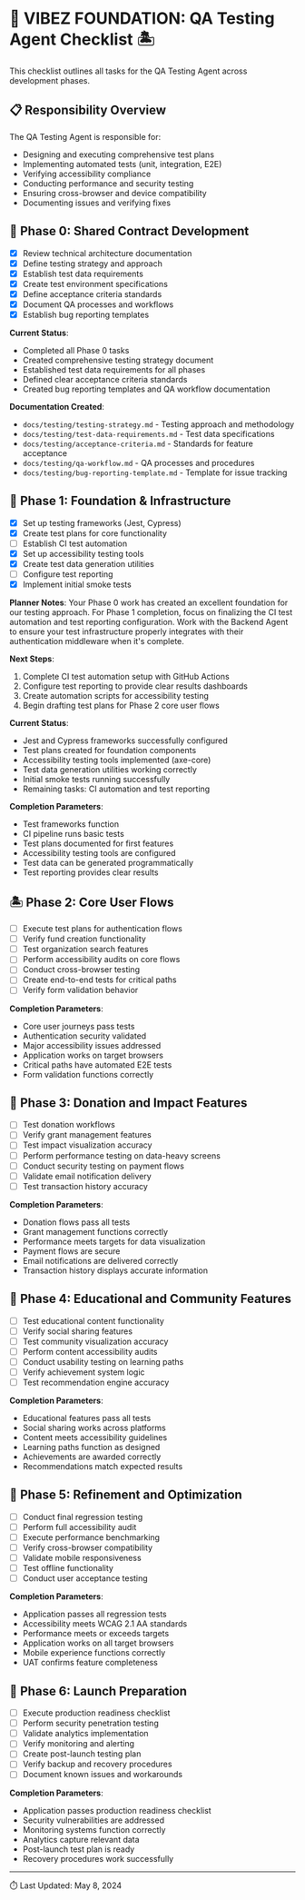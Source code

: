 # 🌴 VIBEZ FOUNDATION: QA Testing Agent Checklist 🏝️

This checklist outlines all tasks for the QA Testing Agent across development phases.

## 📋 Responsibility Overview

The QA Testing Agent is responsible for:
- Designing and executing comprehensive test plans
- Implementing automated tests (unit, integration, E2E)
- Verifying accessibility compliance
- Conducting performance and security testing
- Ensuring cross-browser and device compatibility
- Documenting issues and verifying fixes

## 🔄 Phase 0: Shared Contract Development

- [x] Review technical architecture documentation
- [x] Define testing strategy and approach
- [x] Establish test data requirements
- [x] Create test environment specifications
- [x] Define acceptance criteria standards
- [x] Document QA processes and workflows
- [x] Establish bug reporting templates

**Current Status**:
- Completed all Phase 0 tasks
- Created comprehensive testing strategy document
- Established test data requirements for all phases
- Defined clear acceptance criteria standards
- Created bug reporting templates and QA workflow documentation

**Documentation Created**:
- `docs/testing/testing-strategy.md` - Testing approach and methodology
- `docs/testing/test-data-requirements.md` - Test data specifications
- `docs/testing/acceptance-criteria.md` - Standards for feature acceptance
- `docs/testing/qa-workflow.md` - QA processes and procedures
- `docs/testing/bug-reporting-template.md` - Template for issue tracking

## 🌊 Phase 1: Foundation & Infrastructure

- [x] Set up testing frameworks (Jest, Cypress)
- [x] Create test plans for core functionality
- [ ] Establish CI test automation
- [x] Set up accessibility testing tools
- [x] Create test data generation utilities
- [ ] Configure test reporting
- [x] Implement initial smoke tests

**Planner Notes**:
Your Phase 0 work has created an excellent foundation for our testing approach. For Phase 1 completion, focus on finalizing the CI test automation and test reporting configuration. Work with the Backend Agent to ensure your test infrastructure properly integrates with their authentication middleware when it's complete.

**Next Steps**:
1. Complete CI test automation setup with GitHub Actions
2. Configure test reporting to provide clear results dashboards
3. Create automation scripts for accessibility testing
4. Begin drafting test plans for Phase 2 core user flows

**Current Status**:
- Jest and Cypress frameworks successfully configured
- Test plans created for foundation components
- Accessibility testing tools implemented (axe-core)
- Test data generation utilities working correctly
- Initial smoke tests running successfully
- Remaining tasks: CI automation and test reporting

**Completion Parameters**: 
- Test frameworks function
- CI pipeline runs basic tests
- Test plans documented for first features
- Accessibility testing tools are configured
- Test data can be generated programmatically
- Test reporting provides clear results

## 🏝️ Phase 2: Core User Flows

- [ ] Execute test plans for authentication flows
- [ ] Verify fund creation functionality
- [ ] Test organization search features
- [ ] Perform accessibility audits on core flows
- [ ] Conduct cross-browser testing
- [ ] Create end-to-end tests for critical paths
- [ ] Verify form validation behavior

**Completion Parameters**: 
- Core user journeys pass tests
- Authentication security validated
- Major accessibility issues addressed
- Application works on target browsers
- Critical paths have automated E2E tests
- Form validation functions correctly

## 🌺 Phase 3: Donation and Impact Features

- [ ] Test donation workflows
- [ ] Verify grant management features
- [ ] Test impact visualization accuracy
- [ ] Perform performance testing on data-heavy screens
- [ ] Conduct security testing on payment flows
- [ ] Validate email notification delivery
- [ ] Test transaction history accuracy

**Completion Parameters**: 
- Donation flows pass all tests
- Grant management functions correctly
- Performance meets targets for data visualization
- Payment flows are secure
- Email notifications are delivered correctly
- Transaction history displays accurate information

## 🥥 Phase 4: Educational and Community Features

- [ ] Test educational content functionality
- [ ] Verify social sharing features
- [ ] Test community visualization accuracy
- [ ] Perform content accessibility audits
- [ ] Conduct usability testing on learning paths
- [ ] Verify achievement system logic
- [ ] Test recommendation engine accuracy

**Completion Parameters**: 
- Educational features pass all tests
- Social sharing works across platforms
- Content meets accessibility guidelines
- Learning paths function as designed
- Achievements are awarded correctly
- Recommendations match expected results

## 🌊 Phase 5: Refinement and Optimization

- [ ] Conduct final regression testing
- [ ] Perform full accessibility audit
- [ ] Execute performance benchmarking
- [ ] Verify cross-browser compatibility
- [ ] Validate mobile responsiveness
- [ ] Test offline functionality
- [ ] Conduct user acceptance testing

**Completion Parameters**: 
- Application passes all regression tests
- Accessibility meets WCAG 2.1 AA standards
- Performance meets or exceeds targets
- Application works on all target browsers
- Mobile experience functions correctly
- UAT confirms feature completeness

## 🎯 Phase 6: Launch Preparation

- [ ] Execute production readiness checklist
- [ ] Perform security penetration testing
- [ ] Validate analytics implementation
- [ ] Verify monitoring and alerting
- [ ] Create post-launch testing plan
- [ ] Verify backup and recovery procedures
- [ ] Document known issues and workarounds

**Completion Parameters**: 
- Application passes production readiness checklist
- Security vulnerabilities are addressed
- Monitoring systems function correctly
- Analytics capture relevant data
- Post-launch test plan is ready
- Recovery procedures work successfully

---

⏱️ Last Updated: May 8, 2024 